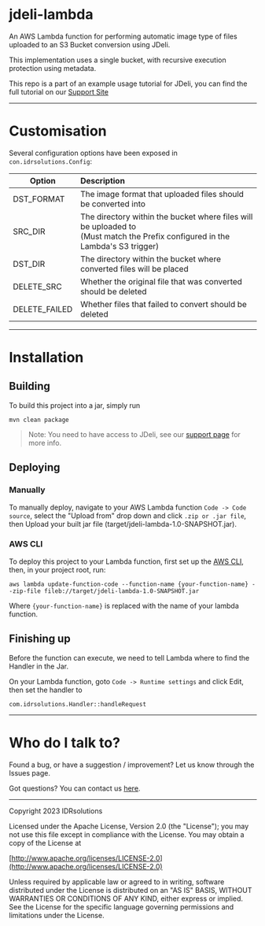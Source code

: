 # jdeli-lambda
An AWS Lambda function for performing automatic image type of files uploaded to an S3 Bucket conversion using JDeli.

This implementation uses a single bucket, with recursive execution protection using metadata.

This repo is a part of an example usage tutorial for JDeli, you can find the full tutorial on our [Support Site](https://support.idrsolutions.com/jdeli/examples/aws-lambda)

-----

# Customisation #
Several configuration options have been exposed in `con.idrsolutions.Config`:

| Option        | Description                                                                                                                        |
|---------------|:-----------------------------------------------------------------------------------------------------------------------------------|
| DST_FORMAT    | The image format that uploaded files should be converted into                                                                      |
| SRC_DIR       | The directory within the bucket where files will be uploaded to <br/>(Must match the Prefix configured in the Lambda's S3 trigger) |
| DST_DIR       | The directory within the bucket where converted files will be placed                                                               |
| DELETE_SRC    | Whether the original file that was converted should be deleted                                                                     |
| DELETE_FAILED | Whether files that failed to convert should be deleted                                                                             |

-----

# Installation #
## Building
To build this project into a jar, simply run
```shell
mvn clean package
```
> Note: You need to have access to JDeli, see our [support page](https://support.idrsolutions.com/jdeli/tutorials/add-jdeli-as-a-maven-dependency)
> for more info.

## Deploying
### Manually
To manually deploy, navigate to your AWS Lambda function `Code -> Code source`, select
the "Upload from" drop down and click `.zip or .jar file`, then Upload your built jar file
(target/jdeli-lambda-1.0-SNAPSHOT.jar).

### AWS CLI
To deploy this project to your Lambda function, first set up the [AWS CLI](https://docs.aws.amazon.com/cli/latest/userguide/getting-started-install.html),
then, in your project root, run:
```shell
aws lambda update-function-code --function-name {your-function-name} --zip-file fileb://target/jdeli-lambda-1.0-SNAPSHOT.jar
```
Where `{your-function-name}` is replaced with the name of your lambda function.

## Finishing up
Before the function can execute, we need to tell Lambda where to find the Handler in the Jar.

On your Lambda function, goto `Code -> Runtime settings` and click Edit, then set the handler to
```text
com.idrsolutions.Handler::handleRequest
```

-----

# Who do I talk to? #

Found a bug, or have a suggestion / improvement? Let us know through the Issues page.

Got questions? You can contact us [here](https://idrsolutions.atlassian.net/servicedesk/customer/portal/8).

-----

Copyright 2023 IDRsolutions

Licensed under the Apache License, Version 2.0 (the "License");
you may not use this file except in compliance with the License.
You may obtain a copy of the License at

[http://www.apache.org/licenses/LICENSE-2.0](http://www.apache.org/licenses/LICENSE-2.0)

Unless required by applicable law or agreed to in writing, software
distributed under the License is distributed on an "AS IS" BASIS,
WITHOUT WARRANTIES OR CONDITIONS OF ANY KIND, either express or implied.
See the License for the specific language governing permissions and
limitations under the License.
